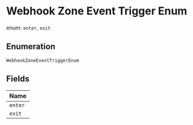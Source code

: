 
# Webhook Zone Event Trigger Enum

enum: `enter`, `exit`

## Enumeration

`WebhookZoneEventTriggerEnum`

## Fields

| Name |
|  --- |
| `enter` |
| `exit` |

